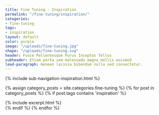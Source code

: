 ```yaml
---
title: Fine Tuning - Inspiration
permalink: "/fine-tuning/inspiration/"
categories:
- fine-tuning
tags:
- inspiration
layout: default
color: purple
image: "/uploads/fine-tuning.jpg"
shape: "/uploads/fine-tuning.svg"
header: Fusce Pellentesque Purus Inceptos Tellus
subheader: Etiam porta sem malesuada magna mollis euismod
lead-paragraph: Aenean lacinia bibendum nulla sed consectetur.
---
```


{% include sub-navigation-inspiration.html %}

<div class="category__content__wrap">
<div class="row category__content" id="category__content">


{% assign category_posts = site.categories.fine-tuning %}
{% for post in category_posts %}
{% if post.tags contains 'inspiration' %}
<div class="small-12 medium-6 large-4 columns">
{% include excerpt.html %}
</div>
{% endif %}
{% endfor %}
</div>
</div>